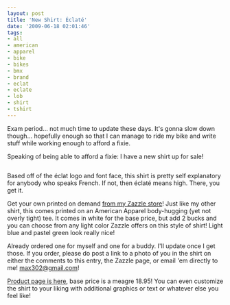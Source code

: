```yaml
---
layout: post
title: 'New Shirt: Éclaté'
date: '2009-06-18 02:01:46'
tags:
- all
- american
- apparel
- bike
- bikes
- bmx
- brand
- eclat
- eclate
- lob
- shirt
- tshirt
---
```


Exam period... not much time to update these days. It's gonna slow down though... hopefully enough so that I can manage to ride my bike and write stuff while working enough to afford a fixie. 

Speaking of being able to afford a fixie: I have a new shirt up for sale! 

<p align="center"><img src="http://farm4.static.flickr.com/3578/3636641781_54904ca429_o.jpg" alt="" /></p>

Based off of the éclat logo and font face, this shirt is pretty self explanatory for anybody who speaks French. If not, then éclaté means high. There, you get it.

Get your own printed on demand <a href="http://www.zazzle.com/max302">from my Zazzle store</a>! Just like my other shirt, this comes printed on an American Apparel body-hugging (yet not overly tight) tee. It comes in white for the base price, but add 2 bucks and you can choose from any light color Zazzle offers on this style of shirt! Light blue and pastel green look really nice! 

Already ordered one for myself and one for a buddy. I'll update once I get those. If you order, please do post a link to a photo of you in the shirt on either the comments to this entry, the Zazzle page, or email 'em directly to me! max302@gmail.com!

<a href="http://www.zazzle.com/%C3%A9clat%C3%A9_tshirt-235547725731069164">Product page is here</a>, base price is a meagre 18.95! You can even customize the shirt to your liking with additional graphics or text or whatever else you feel like!